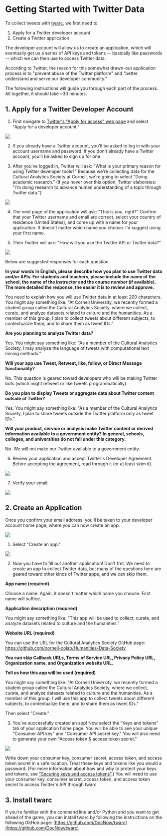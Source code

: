 # Getting Started with Twitter Data

To collect tweets with [twarc](https://github.com/DocNow/twarc), we first need to

1) Apply for a Twitter developer account 
2) Create a Twitter application

The developer account will allow us to create an application, which will eventually get us a series of API keys and tokens -- basically like passwords -- which we can then use to access Twitter data.

According to Twitter, the reason for this somewhat drawn-out application process is to "prevent abuse of the Twitter platform" and "better understand and serve our developer community."

The following instructions will guide you through each part of the process. All together, it should take ~30 minutes.

## 1. Apply for a Twitter Developer Account


1. First navigate to [Twitter's "Apply for access" web page](https://developer.twitter.com/en/apply-for-access.html) and select "Apply for a developer account."

![](images/apply-for-access.png)


2. If you already have a Twitter account, you'll be asked to log in with your account username and password. If you don't already have a Twitter account, you'll be asked to sign up for one.


3. After you've logged in, Twitter will ask: "What is your primary reason for using Twitter developer tools?" Because we're collecting data for the Cultural Analytics Society at Cornell, we're going to select "Doing academic research." (If you hover over this option, Twitter elaborates: "I'm doing research to advance human understanding of a topic through Twitter data.")

![](images/developer-primary-reason.png)

4. The next page of the application will ask: "This is you, right?" Confirm that your Twitter username and email are correct, select your country of residence (United States), and come up with a name for your application. It doesn't matter which name you choose. I'd suggest using your first name.

5. Then Twitter will ask: "How will you use the Twitter API or Twitter data?"

![](images/twitter-use-explanation.png)

Below are suggested responses for each question.

**In your words**
**In English, please describe how you plan to use Twitter data and/or APIs. For students and teachers, please include the name of the school, the name of the instructor and the course number (if available). The more detailed the response, the easier it is to review and approve.**

You need to explain how you will use Twitter data in at least 200 characters. You might say something like: "At Cornell University, we recently formed a student group called the Cultural Analytics Society, where we collect, curate, and analyze datasets related to culture and the humanities. As a member of this group, I plan to collect tweets about different subjects, to contextualize them, and to share them as tweet IDs."

**Are you planning to analyze Twitter data?**

Yes. You might say something like: "As a member of the Cultural Analytics Society, I may analyze the language of tweets with computational text mining methods."

**Will your app use Tweet, Retweet, like, follow, or Direct Message functionality?**

No. This question is geared toward developers who will be making Twitter bots (which might retweet or like tweets programmatically).

**Do you plan to display Tweets or aggregate data about Twitter content outside of Twitter?**

Yes. You might say something like: "As a member of the Cultural Analytics Society, I plan to share tweets outside the Twitter platform only as tweet IDs."

**Will your product, service or analysis make Twitter content or derived information available to a government entity? In general, schools, colleges, and universities do not fall under this category.**

No. We will not make our Twitter available to a government entity.

6. Review your application and accept Twitter's Developer Agreement. Before accepting the agreement, read through it (or at least skim it).

![](/images/developer-agreement.png)

7. Verify your email.

![](/images/developer-success.png)


## 2. Create an Application

Once you confirm your email address, you'll be taken to your developer account home page, where you can now create an app. 

![](/images/app-home-page.png)

1. Select "Create an app."

![](/images/create-app.png)

2. Now you have to fill out another application! Don't fret. We need to create an app to collect Twitter data, but many of the questions here are geared toward other kinds of Twitter apps, and we can skip them.


**App name (required)**

Choose a name. Again, it doesn't matter which name you choose. First name will suffice.

**Application description (required)** 

You might say something like: "This app will be used to collect, curate, and analyze datasets related to culture and the humanities."

**Website URL (required)**

You can use the URL for the Cultural Analytics Society GitHub page: https://github.com/cornell-colab/Humanities-Data-Society

**You can skip Callback URLs, Terms of Service URL, Privacy Policy URL, Organization name, and Organization website URL.**

**Tell us how this app will be used (required)**

You might say something like: "At Cornell University, we recently formed a student group called the Cultural Analytics Society, where we collect, curate, and analyze datasets related to culture and the humanities. As a member of this group, I will use this app to collect tweets about different subjects, to contextualize them, and to share them as tweet IDs."

Then select "Create."

3. You've successfully created an app! Now select the "Keys and tokens" tab of your application home page. You will be able to see your unique "Consumer API key" and "Consumer API secret key." You will also need to generate your own "Access token & access token secret." 

![](/images/keys-and-tokens.png)

Write down your consumer key, consumer secret, access token, and access token secret in a safe location. Treat these keys and tokens like you would a password. (For more information about how and why to protect your keys and tokens, see ["Securing keys and access tokens"](https://developer.twitter.com/en/docs/basics/authentication/guides/securing-keys-and-tokens).) You will need to use your consumer key, consumer secret, access token, and access token secret to access Twitter's API through twarc.

## 3. Install twarc

If you're familiar with the command line and/or Python and you want to get ahead of the game, you can install twarc by following the instructions on the following GitHub page: [https://github.com/DocNow/twarc](https://github.com/DocNow/twarc)



